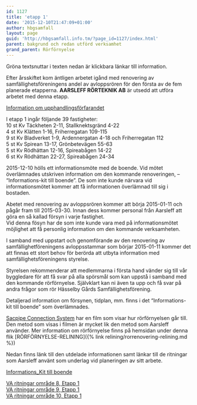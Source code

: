 ```yaml
---
id: 1127
title: 'etapp 1'
date: '2015-12-10T21:47:09+01:00'
author: hbgsamfall
layout: page
guid: 'http://hbgsamfall.info.tm/?page_id=1127/index.html'
parent: bakgrund och redan utförd verksamhet
grand_parent: Rörförnyelse
---
```


Gröna textsnuttar i texten nedan är klickbara länkar till information.

Efter årsskiftet kom äntligen arbetet igånd med renovering av samfällighetsföreningens andel av avloppsrören för den första av de fem planerade etapperna. **AARSLEFF RÖRTEKNIK AB**  är utsedd att utföra arbetet med denna etapp.

[Information om upphandlingsförfarandet](/wp-content/uploads/2016/03/Information-om-upphandlingsförfarandet.pdf)

I etapp 1 ingår följande 39 fastigheter:  
10 st Kv Täckheten 2-11, Stallknektsgränd 4-22  
4 st Kv Klätten 1-16, Friherregatan 109-115  
9 st Kv Bladverket 1-9, Ardennergatan 4-18 och Friherregatan 112  
5 st Kv Spirean 13-17, Grönbetevägen 55-63  
5 st Kv Rödhättan 12-16, Spireabågen 14-22  
6 st Kv Rödhättan 22-27, Spireabågen 24-34

2015-12-10 hölls ett informationsmöte med de boende. Vid mötet överlämnades utskriven information om den kommande renoveringen, – “Informations-kit till boende”. De som inte kunde närvara vid informationsmötet kommer att få informationen överlämnad till sig i bostaden.

Abetet med renovering av avloppsrören kommer att börja 2015-01-11 och pågår fram till 2015-03-30. Innan dess kommer personal från Aarsleff att göra en så kallad försyn i varje fastighet.  
Vid denna fösyn har de som inte kunde vara med på informationsmötet möjlighet att få personlig information om den kommande verksamheten.

I samband med uppstart och genomförande av den renovering av samfällighetföreningens avloppsstammar som börjar 2015-01-11 kommer det att finnas ett stort behov för berörda att utbyta information med samfällighetsföreningens styrelse.

Styrelsen rekommenderar att medlemmarna i första hand vänder sig till vår byggledare för att få svar på alla spörsmål som kan uppstå i samband med den kommande rörförnyelse. Självklart kan ni även ta upp och få svar på andra frågor som rör Hässelby Gårds Samfällighetsförening.

Detaljerad information om försynen, tidplan, mm. finns i det “Informations-kit till boende” som överlämnades.

[Sacpipe Connection System](https://www.youtube.com/watch?v=uaEJUW-YzTs) har en film som visar hur rörförnyelsen går till. Den metod som visas i filmen är mycket lik den metod som Aarsleff använder. Mer information om rörförnyelse finns på hemsidan under denna flik [RÖRFÖRNYELSE-RELINING]({% link relining/rorrenovering-relining.md %})

Nedan finns länk till den utdelade informationen samt länkar till de ritningar som Aarsleff använt som underlag vid planeringen av sitt arbete.

[Informations\_Kit till boende](/wp-content/uploads/2015/12/Informations_Kit-till-boende.pdf)

[VA ritningar område 8, Etapp 1](/wp-content/uploads/2015/12/VA_ritningar-område-8-etapp1.zip)  
[VA ritningar område 9, Etapp 1](/wp-content/uploads/2015/12/VA-ritningar-område-9.-etapp-1.zip)  
[VA ritningar område 10, Etapp 1](/wp-content/uploads/2015/12/VA-ritningar-område-10-etapp-1.zip)
